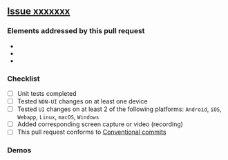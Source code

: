 ## [Issue xxxxxxx](https://github.com/amwebexpert/guess_the_text/issues/xxxxxxx)

### Elements addressed by this pull request

- 
- 
- 

### Checklist

- [ ] Unit tests completed
- [ ] Tested `NON-UI` changes on at least one device
- [ ] Tested `UI` changes on at least 2 of the following platforms: `Android`, `iOS`, `Webapp`, `Linux`, `macOS`, `Windows`
- [ ] Added corresponding screen capture or video (recording)
- [ ] This pull request conforms to [Conventional commits](https://www.conventionalcommits.org/en/v1.0.0/#summary)

### Demos

